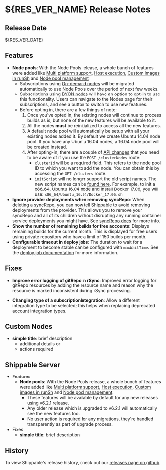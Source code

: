 # ${RES_VER_NAME} Release Notes

## Release Date
${RES_VER_DATE}

## Features
  - **Node pools**: With the Node Pools release, a whole bunch of features were added like [Multi platform support](http://docs.shippable.com/platform/runtime/nodes/#byon-nodes), [Host execution](http://docs.shippable.com/platform/workflow/job/runsh/), [Custom images in runSh](http://docs.shippable.com/platform/workflow/job/runsh/) and [Node pool management](http://docs.shippable.com/platform/management/subscription/node-pools/)
    - Subscriptions using [On-demand nodes](http://docs.shippable.com/platform/runtime/nodes/#on-demand-nodes) will be migrated automatically to use Node Pools over the period of next few weeks.
    - Subscriptions using [BYON nodes](http://docs.shippable.com/platform/runtime/nodes/#byon-nodes) will have an option to opt-in to use this functionality. Users can navigate to the Nodes page for their subscriptions, and see a button to switch to use new features.
    - Before opting in, there are a few things of note:
        1. Once you've opted in, the existing nodes will continue to process builds as is, but none of the new features will be available to it.
        1. All the nodes **must** be reinitialized to access all the new features.
        1. A default node pool will automatically be setup with all your existing nodes added it. By default we create Ubuntu 14.04 node pool. If you have any Ubuntu 16.04 nodes, a 16.04 node pool will be created instead.
        1. After opting-in, there are a couple of [API changes](http://docs.shippable.com/platform/api/api-overview/) that you need to be aware of if you use the `POST /clusterNodes` route:
            - `clusterId` will be a required field. This refers to the node pool ID to which you want to add the node. You can obtain this by accessing the `GET /clusters` route.
            - `initScript` will no longer support the old script names. The new script names can be [found here](https://github.com/Shippable/node/tree/master/initScripts). For example, to init a x86_64, Ubuntu 16.04 node and install Docker 17.06, you will use: `x86_64/Ubuntu_16.04/Docker_17.06.sh`
  - **Ignore provider deployments when removing syncRepo**: When deleting a syncRepo, you can now tell Shippable to avoid removing deployments from the provider.  This allows you to remove your syncRepo and all of its children without disrupting any running container service deployments you might have. See [syncRepo docs](http://docs.shippable.com/platform/tutorial/workflow/crud-syncrepo/#deleting-a-syncrepo) for more info.
  - **Show the number of remaining builds for free accounts**: Displays remaining builds for the current month. This is displayed for free users using private repository who have a limit of 150 builds per month.
  - **Configurable timeout in deploy jobs**: The duration to wait for a deployment to become stable can be configured with `maxWaitTime`. See the [deploy job documentation](http://docs.shippable.com/platform/workflow/job/deploy/) for more information.

## Fixes
  - **Improve error logging of gitRepo in rSync**: Improved error logging for gitRepo resources by adding the resource name and reason why the resource is marked inconsistent during rSync processing.

  - **Changing type of a subscriptionIntegration**: Allow a different integration type to be selected; this helps when replacing deprecated account integration types.

## Custom Nodes
  - **simple title**: brief description
      - additional details or
      - actions required

## Shippable Server
  - Features
      - **Node pools**: With the Node Pools release, a whole bunch of features were added like [Multi platform support](http://docs.shippable.com/platform/runtime/nodes/#byon-nodes), [Host execution](http://docs.shippable.com/platform/workflow/job/runsh/), [Custom images in runSh](http://docs.shippable.com/platform/workflow/job/runsh/) and [Node pool management](http://docs.shippable.com/platform/management/subscription/node-pools/).
        - These features will be available by default for any new releases using v6.2.1 release.
        - Any older release which is upgraded to v6.2.1 will automatically see the new features too.
        - No user action is required for any migrations, they're handled
          transparently as part of upgrade process.
  - Fixes
      - **simple title**: brief description

## History

To view Shippable's release history, check out our [releases page on github](https://github.com/Shippable/admiral/releases).
